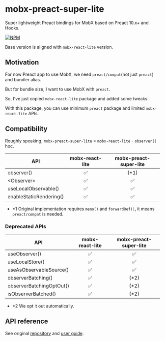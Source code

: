 # mobx-preact-super-lite

Super lightweight Preact bindings for MobX based on Preact 10.x+ and Hooks.

[![NPM](https://nodei.co/npm/mobx-preact-super-lite.png)](https://www.npmjs.com/package/mobx-preact-super-lite)

Base version is aligned with `mobx-react-lite` version.

## Motivation

For now Preact app to use MobX, we need `preact/compat`(not just `preact`) and bundler alias.

But for bundle size, I want to use MobX with `preact`.

So, I've just copied `mobx-react-lite` package and added some tweaks.

With this package, you can use minimum `preact` package and limited `mobx-react-lite` APIs.

## Compatibility

Roughly speaking, `mobx-preact-super-lite` = `mobx-react-lite` - `observer()` hoc.

| API                     | mobx-react-lite | mobx-preact-super-lite |
| ----------------------- |:---------------:|:----------------------:|
| observer()              |       ✅        |          (*1)          |
| \<Observer>             |       ✅        |           ✅           |
| useLocalObservable()    |       ✅        |           ✅           |
| enableStaticRendering() |       ✅        |           ✅           |

- \*1 Original implementation requires `memo()` and `forwardRef()`, it means `preact/compat` is needed.

### Deprecated APIs

| API                      | mobx-react-lite | mobx-preact-super-lite |
| ------------------------ |:---------------:|:----------------------:|
| useObserver()            |       ✅        |           ✅           |
| useLocalStore()          |       ✅        |           ✅           |
| useAsObservableSource()  |       ✅        |           ✅           |
| observerBatching()       |       ✅        |          (*2)          |
| observerBatchingOptOut() |       ✅        |          (*2)          |
| isObserverBatched()      |       ✅        |          (*2)          |

- \*2 We opt it out automatically.

## API reference

See original [repository](https://github.com/mobxjs/mobx-react-lite) and [user guide](https://mobx.js.org/react-integration.html).

